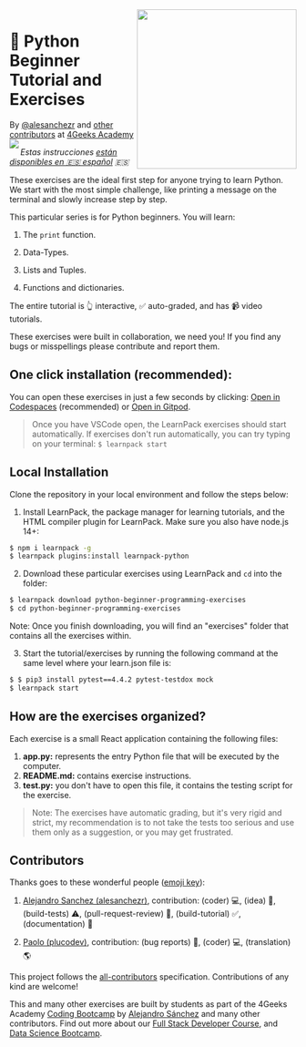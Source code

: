 <!-- hide -->
<img height="280" align="right" src="https://github.com/ElviraQDP/python-beginner-programming-exercises/blob/master/badge-python-bg.png?raw=true">


# 🐍 Python Beginner Tutorial and Exercises
By [@alesanchezr](https://twitter.com/alesanchezr) and [other contributors](https://github.com/4GeeksAcademy/python-beginner-programming-exercises/graphs/contributors) at [4Geeks Academy](http://4geeksacademy.com)
<img align="left" src="https://img.shields.io/github/last-commit/4geeksacademy/python-beginner-programming-exercises">


*Estas instrucciones [están disponibles en 🇪🇸 español](https://github.com/Lorenagubaira/python-beginner-programming-exercises/blob/master/README.es.md) :es:*
<!-- endhide -->

These exercises are the ideal first step for anyone trying to learn Python. We start with the most simple challenge, like printing a message on the terminal and slowly increase step by step.

This particular series is for Python beginners. You will learn:

1. The `print` function.

2. Data-Types. 

3. Lists and Tuples. 

4. Functions and dictionaries.

The entire tutorial is 👆 interactive, ✅ auto-graded, and has 📹 video tutorials.

These exercises were built in collaboration, we need you! If you find any bugs or misspellings please contribute and report them.

<!-- hide -->

## One click installation (recommended):

You can open these exercises in just a few seconds by clicking: [Open in Codespaces](https://codespaces.new/?repo=4GeeksAcademy/python-beginner-programming-exercises) (recommended) or [Open in Gitpod](https://gitpod.io#https://github.com/4GeeksAcademy/python-beginner-programming-exercises).

> Once you have VSCode open, the LearnPack exercises should start automatically. If exercises don't run automatically, you can try typing on your terminal: `$ learnpack start`

## Local Installation

Clone the repository in your local environment and follow the steps below:

1. Install LearnPack, the package manager for learning tutorials, and the HTML compiler plugin for LearnPack. Make sure you also have node.js 14+:

```bash
$ npm i learnpack -g
$ learnpack plugins:install learnpack-python
```

2. Download these particular exercises using LearnPack and `cd` into the folder:

```bash
$ learnpack download python-beginner-programming-exercises
$ cd python-beginner-programming-exercises
```

Note: Once you finish downloading, you will find an "exercises" folder that contains all the exercises within.

3. Start the tutorial/exercises by running the following command at the same level where your learn.json file is:

```bash
$ $ pip3 install pytest==4.4.2 pytest-testdox mock
$ learnpack start
```

<!-- endhide -->

## How are the exercises organized?

Each exercise is a small React application containing the following files:

1. **app.py:** represents the entry Python file that will be executed by the computer.
2. **README.md:** contains exercise instructions.
3. **test.py:** you don't have to open this file, it contains the testing script for the exercise.

> Note: The exercises have automatic grading, but it's very rigid and strict, my recommendation is to not take the tests too serious and use them only as a suggestion, or you may get frustrated.

## Contributors

Thanks goes to these wonderful people ([emoji key](https://github.com/kentcdodds/all-contributors#emoji-key)):

1. [Alejandro Sanchez (alesanchezr)](https://github.com/alesanchezr), contribution: (coder) 💻, (idea) 🤔, (build-tests) ⚠️, (pull-request-review) 👀, (build-tutorial) ✅, (documentation) 📖

2. [Paolo (plucodev)](https://github.com/plucodev), contribution: (bug reports) 🐛, (coder) 💻, (translation) 🌎

This project follows the [all-contributors](https://github.com/kentcdodds/all-contributors) specification. Contributions of any kind are welcome!

This and many other exercises are built by students as part of the 4Geeks Academy [Coding Bootcamp](https://4geeksacademy.com/us/coding-bootcamp) by [Alejandro Sánchez](https://twitter.com/alesanchezr) and many other contributors. Find out more about our [Full Stack Developer Course](https://4geeksacademy.com/us/coding-bootcamps/part-time-full-stack-developer), and  [Data Science Bootcamp](https://4geeksacademy.com/us/coding-bootcamps/datascience-machine-learning).

